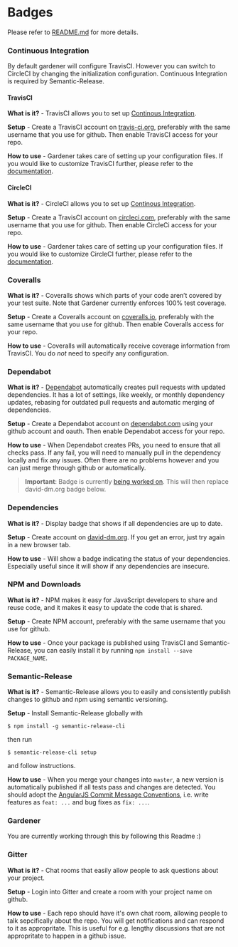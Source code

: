 # Badges

Please refer to [README.md](README.md) for more details.

### Continuous Integration

By default gardener will configure TravisCI. However you can switch to CircleCI by changing the initialization configuration. Continuous Integration is required by Semantic-Release.

#### TravisCI

**What is it?** - TravisCI allows you to set up [Continous Integration](https://docs.travis-ci.com/user/for-beginners/).

**Setup** - Create a TravisCI account on [travis-ci.org](https://travis-ci.org/), preferably with the same username that you use for github. Then enable TravisCI access for your repo.

**How to use** - Gardener takes care of setting up your configuration files. If you would like to customize TravisCI further, please refer to the [documentation](https://docs.travis-ci.com/).

#### CircleCI

**What is it?** - CircleCI allows you to set up [Continous Integration](https://circleci.com/docs/1.0/getting-started/).

**Setup** - Create a TravisCI account on [circleci.com](https://circleci.com), preferably with the same username that you use for github. Then enable CircleCi access for your repo.

**How to use** - Gardener takes care of setting up your configuration files. If you would like to customize CircleCI further, please refer to the [documentation](https://docs.travis-ci.com/).


### Coveralls

**What is it?** - Coveralls shows which parts of your code aren’t covered by your test suite. Note that Gardener currently enforces 100% test coverage.

**Setup** - Create a Coveralls account on [coveralls.io](https://coveralls.io/), preferably with the same username that you use for github. Then enable Coveralls access for your repo.

**How to use** - Coveralls will automatically receive coverage information from TravisCI. You do *not* need to specify any configuration.

### Dependabot

**What is it?** - [Dependabot](https://dependabot.com/) automatically creates pull requests with updated dependencies. It has a lot of settings, like weekly, or monthly dependency updates, rebasing for outdated pull requests and automatic merging of dependencies.

**Setup** - Create a Dependabot account on [dependabot.com](https://dependabot.com/) using your github account and oauth. Then enable Dependabot access for your repo.

**How to use** - When Dependabot creates PRs, you need to ensure that all checks pass. If any fail, you will need to manually pull in the dependency locally and fix any issues. Often there are no problems however and you can just merge through github or automatically.

> **Important**: Badge is currently [being worked on](https://github.com/dependabot/feedback/issues/6). This will then replace david-dm.org badge below.

### Dependencies

**What is it?** - Display badge that shows if all dependencies are up to date.

**Setup** - Create account on [david-dm.org](https://david-dm.org/). If you get an error, just try again in a new browser tab.

**How to use** - Will show a badge indicating the status of your dependencies. Especially useful since it will show if any dependencies are insecure.

### NPM and Downloads

**What is it?** - NPM makes it easy for JavaScript developers to share and reuse code, and it makes it easy to update the code that is shared.

**Setup** - Create NPM account, preferably with the same username that you use for github.

**How to use** - Once your package is published using TravisCI and Semantic-Release, you can easily install it by running `npm install --save PACKAGE_NAME`.

### Semantic-Release

**What is it?** - Semantic-Release allows you to easily and consistently publish changes to github and npm using semantic versioning.

**Setup** - Install Semantic-Release globally with

    $ npm install -g semantic-release-cli

then run

    $ semantic-release-cli setup

and follow instructions.

**How to use** - When you merge your changes into `master`, a new version is automatically published if all tests pass and changes are detected. You should adopt the [AngularJS Commit Message Conventions](https://docs.google.com/document/d/1QrDFcIiPjSLDn3EL15IJygNPiHORgU1_OOAqWjiDU5Y/edit), i.e. write features as `feat: ...` and bug fixes as `fix: ...`.

### Gardener

You are currently working through this by following this Readme :)

### Gitter

**What is it?** - Chat rooms that easily allow people to ask questions about your project.

**Setup** - Login into Gitter and create a room with your project name on github.

**How to use** - Each repo should have it's own chat room, allowing people to talk sepcifically about the repo. You will get notifications and can respond to it as appropritate. This is useful for e.g. lengthy discussions that are not appropritate to happen in a github issue.
